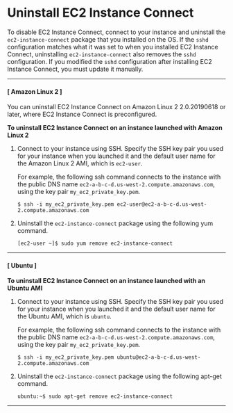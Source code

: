 # Uninstall EC2 Instance Connect<a name="ec2-instance-connect-uninstall"></a>

To disable EC2 Instance Connect, connect to your instance and uninstall the `ec2-instance-connect` package that you installed on the OS\. If the `sshd` configuration matches what it was set to when you installed EC2 Instance Connect, uninstalling `ec2-instance-connect` also removes the `sshd` configuration\. If you modified the `sshd` configuration after installing EC2 Instance Connect, you must update it manually\.

------
#### [ Amazon Linux 2 ]

You can uninstall EC2 Instance Connect on Amazon Linux 2 2\.0\.20190618 or later, where EC2 Instance Connect is preconfigured\.

**To uninstall EC2 Instance Connect on an instance launched with Amazon Linux 2**

1. Connect to your instance using SSH\. Specify the SSH key pair you used for your instance when you launched it and the default user name for the Amazon Linux 2 AMI, which is `ec2-user`\.

   For example, the following ssh command connects to the instance with the public DNS name `ec2-a-b-c-d.us-west-2.compute.amazonaws.com`, using the key pair `my_ec2_private_key.pem`\.

   ```
   $ ssh -i my_ec2_private_key.pem ec2-user@ec2-a-b-c-d.us-west-2.compute.amazonaws.com
   ```

1. Uninstall the `ec2-instance-connect` package using the following yum command\.

   ```
   [ec2-user ~]$ sudo yum remove ec2-instance-connect
   ```

------
#### [ Ubuntu ]

**To uninstall EC2 Instance Connect on an instance launched with an Ubuntu AMI**

1. Connect to your instance using SSH\. Specify the SSH key pair you used for your instance when you launched it and the default user name for the Ubuntu AMI, which is `ubuntu`\.

   For example, the following ssh command connects to the instance with the public DNS name `ec2-a-b-c-d.us-west-2.compute.amazonaws.com`, using the key pair `my_ec2_private_key.pem`\.

   ```
   $ ssh -i my_ec2_private_key.pem ubuntu@ec2-a-b-c-d.us-west-2.compute.amazonaws.com
   ```

1. Uninstall the `ec2-instance-connect` package using the following apt\-get command\.

   ```
   ubuntu:~$ sudo apt-get remove ec2-instance-connect
   ```

------